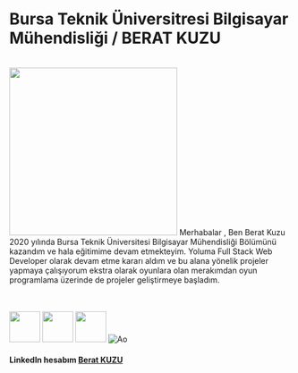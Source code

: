 # Bursa Teknik Üniversitresi Bilgisayar Mühendisliği / BERAT KUZU

</br>

<img src="https://tenor.com/view/programming-gif-24916992.gif" width="300">
Merhabalar , Ben Berat Kuzu 2020 yılında Bursa Teknik Üniversitesi Bilgisayar Mühendisliği Bölümünü kazandım ve hala eğitimime devam etmekteyim.
Yoluma Full Stack Web Developer olarak devam etme kararı aldım ve bu alana yönelik projeler yapmaya çalışıyorum ekstra olarak oyunlara olan merakımdan oyun programlama üzerinde de projeler geliştirmeye başladım. 

</br>
</br>
</br>

<img src="https://cdn-icons-png.flaticon.com/512/6132/6132221.png" width="55"> <img src="https://cdn-icons-png.flaticon.com/512/5968/5968292.png" width="55"> <img src="https://cdn-icons-png.flaticon.com/512/921/921594.png" width="55"> 
![Ao](https://user-images.githubusercontent.com/75533278/201489848-d5469a9c-2ece-4775-a916-e6780fdee36f.gif)

#### LinkedIn hesabım [Berat KUZU]
[Berat KUZU]:https://www.linkedin.com/in/berat-kuzu-a57a71197/
